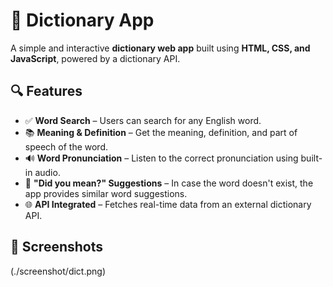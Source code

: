 # 📖 Dictionary App


A simple and interactive **dictionary web app** built using **HTML, CSS, and JavaScript**, powered by a dictionary API.

## 🔍 Features

- ✅ **Word Search** – Users can search for any English word.
- 📚 **Meaning & Definition** – Get the meaning, definition, and part of speech of the word.
- 🔊 **Word Pronunciation** – Listen to the correct pronunciation using built-in audio.
- 🤔 **"Did you mean?" Suggestions** – In case the word doesn't exist, the app provides similar word suggestions.
- 🌐 **API Integrated** – Fetches real-time data from an external dictionary API.

## 📸 Screenshots
(./screenshot/dict.png)
                                                            
                                                                                                                            